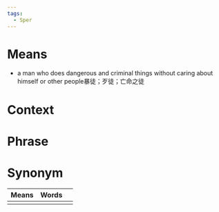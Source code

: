 ```yaml
---
tags:
  - Sper
---
```

# Means
- a man who does dangerous and criminal things without caring about himself or other people暴徒；歹徒；亡命之徒
# Context

# Phrase

# Synonym
| Means | Words |     |
| ----- | ----- | --- |
|       |       |     |
